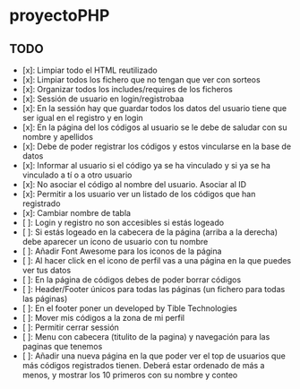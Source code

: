 # proyectoPHP

## TODO
 - [x]: Limpiar todo el HTML reutilizado
 - [x]: Limpiar todos los fichero que no tengan que ver con sorteos
 - [x]: Organizar todos los includes/requires de los ficheros
 - [x]: Sessión de usuario en login/registrobaa
 - [x]: En la sessión hay que guardar todos los datos del usuario tiene que ser igual en el registro y en login
 - [x]: En la página del los códigos al usuario se le debe de saludar con su nombre y apellidos
 - [x]: Debe de poder registrar los códigos y estos vincularse en la base de datos
 - [x]: Informar al usuario si el código ya se ha vinculado y si ya se ha vinculado a tí o a otro usuario
 - [x]: No asociar el código al nombre del usuario. Asociar al ID
 - [x]: Permitir a los usuario ver un listado de los códigos que han registrado
 - [x]: Cambiar nombre de tabla
 - [ ]: Login y registro no son accesibles si estás logeado
 - [ ]: Si estás logeado en la cabecera de la página (arriba a la derecha) debe aparecer un icono de usuario con tu nombre
 - [ ]: Añadir Font Awesome para los iconos de la página
 - [ ]: Al hacer click en el icono de perfil vas a una página en la que puedes ver tus datos
 - [ ]: En la página de códigos debes de poder borrar códigos
 - [ ]: Header/Footer únicos para todas las páginas (un fichero para todas las páginas)
 - [ ]: En el footer poner un developed by Tible Technologies
 - [ ]: Mover mis códigos a la zona de mi perfil
 - [ ]: Permitir cerrar sessión
 - [ ]: Menu con cabecera (titulito de la pagina) y navegación para las paginas que tenemos
 - [ ]: Añadir una nueva página en la que poder ver el top de usuarios que más códigos registrados tienen. Deberá estar ordenado de más a menos, y mostrar los 10 primeros con su nombre y conteo